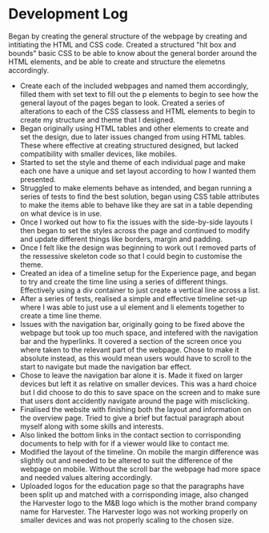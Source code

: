 <h1>Development Log</h1>
Began by creating the general structure of the webpage by creating and intitiating the HTML and CSS code.
Created a structured "hit box and bounds" basic CSS to be able to know about the
general border around the HTML elements, and be able to create and structure the elemetns accordingly.
<ul>
    <li>
        Create each of the included webpages and named them accordingly, filled them with set text to fill out the p elements to begin to see how the general layout of the pages began to look.
        Created a series of alterations to each of the CSS classess and HTML elements to begin to create my structure and theme that I designed.
    </li>
    <li>
        Began originally using HTML tables and other elements to create and set the design, due to later issues
        changed from using HTML tables. These where effective at creating structured designed, but lacked compatibility with smaller devices, like mobiles.
    </li>
    <li>
        Started to set the style and theme of each individual page and make each one have a unique and set layout according to how I wanted them presented.
    </li>
    <li>
        Struggled to make elements behave as intended, and began running a series of tests to find the best solution, began using CSS table attributes
        to make the items able to behave like they are sat in a table depending on what device is in use.
    </li>
    <li>
        Once I worked out how to fix the issues with the side-by-side layouts I then began to set the styles across the page and continued to modify and update
        different things like borders, margin and padding.
    </li>
    <li>
        Once I felt like the design was beginning to work out I removed parts of the ressessive skeleton code so that I could begin to customise the theme.
    </li>
    <li>
        Created an idea of a timeline setup for the Experience page, and began to try and create the time line using a series of different things. Effectively using a div container to just create a vertical line across a list.
    </li>
    <li>
        After a series of tests, realised a simple and effective timeline set-up where I was able to just use a ul element and li elements together to create a time line theme.
    </li>
    <li>
        Issues with the navigation bar, originally going to be fixed above the webpage but took up too much space, and intefered with the navigation bar and the hyperlinks. It covered a section of the screen once you where taken to the relevant part of the webpage.
        Chose to make it absolute instead, as this would mean users would have to scroll to the start to navigate but made the navigation bar effect.
    </li>
    <li>
        Chose to leave the navigation bar alone it is. Made it fixed on larger devices but left it as relative on smaller devices.
        This was a hard choice but I did choose to do this to save space on the screen and to make sure that users dont accidently navigate around the page with misclicking.
    </li>
    <li>
        Finalised the website with finishing both the layout and information on the overview page. Tried to give a brief but factual paragraph about myself along with some skills and interests.
    </li>
    <li>
        Also linked the bottom links in the contact section to corrisponding documents to help with for if a viewer would like to contact me.
    </li>
    <li>
        Modified the layout of the timeline. On mobile the margin difference was slightly out and needed to be altered to suit the difference of the webpage on mobile. Without the scroll bar the webpage had more space and needed values altering accordingly.
    </li>
    <li>
        Uploaded logos for the education page so that the paragraphs have been split up and matched with a corrisponding image, also changed the Harvester logo to the M&B logo which is the mother brand company name for Harvester.
        The Harvester logo was not working properly on smaller devices and was not properly scaling to the chosen size.
    </li>
</ul>